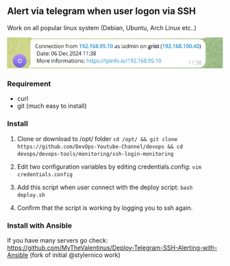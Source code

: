 ## Alert via telegram when user logon via SSH

Work on all popular linux system (Debian, Ubuntu, Arch Linux etc..)

![Example](msg.png)

### Requirement
- curl
- git (much easy to install)

### Install
1) Clone or download to /opt/ folder
```cd /opt/ && git clone https://github.com/DevOps-Youtube-Channel/devops && cd devops/devops-tools/monitoring/ssh-login-monitoring```

2) Edit two configuration variables by editing credentials.config:
```vim credentials.config```

3) Add this script when user connect with the deploy script:
```bash deploy.sh```

4) Confirm that the script is working by logging you to ssh again.


### Install with Ansible

If you have many servers go check: https://github.com/MyTheValentinus/Deploy-Telegram-SSH-Alerting-with-Ansible (fork of initial @stylernico work)
